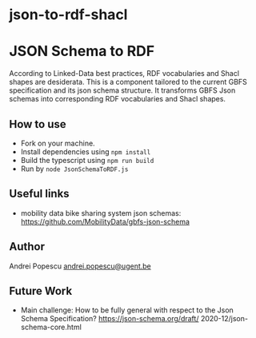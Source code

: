 # json-to-rdf-shacl

# JSON Schema to RDF

According to Linked-Data best practices, RDF vocabularies and Shacl shapes are desiderata.
This is a component tailored to the current GBFS specification and its json schema structure.
It transforms GBFS Json schemas into corresponding RDF vocabularies and Shacl shapes.

## How to use

* Fork on your machine.
* Install dependencies using `npm install`
* Build the typescript using `npm run build`
* Run by `node JsonSchemaToRDF.js`


<!--

## Program flow
* the `files` folder contains GBFS json schemas.
* the `build` folder contains the vocabularies and shapes generated by the component.
* foreach json schema in `files`, `main.ts`instantiates `rdfVocabulary.ts`to create the equivalent vocabulary and shape.
* `rdfVocabulary.ts`is responsible for creating both the vocabulary and shapes.
* `rdfVocabulary.ts` uses `shaclShape.ts` to initialize the basics of the shape such as the target class, and to get the corresponding property shapes.

 <img src="images/pseudocode.png" width="500"> -->

## Useful links
* mobility data bike sharing system json schemas: https://github.com/MobilityData/gbfs-json-schema

## Author
Andrei Popescu <andrei.popescu@ugent.be>

## Future Work
* Main challenge: How to be fully general with respect to the Json Schema Specification? https://json-schema.org/draft/ 2020-12/json-schema-core.html


 

